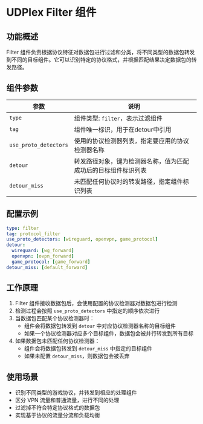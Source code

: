 # UDPlex Filter 组件

## 功能概述
Filter 组件负责根据协议特征对数据包进行过滤和分类，将不同类型的数据包转发到不同的目标组件。它可以识别特定的协议格式，并根据匹配结果决定数据包的转发路径。

## 组件参数

| 参数 | 说明 |
|------|------|
| `type` | 组件类型: `filter`，表示过滤组件 |
| `tag` | 组件唯一标识，用于在detour中引用 |
| `use_proto_detectors` | 使用的协议检测器列表，指定要应用的协议检测器名称 |
| `detour` | 转发路径对象，键为检测器名称，值为匹配成功后的目标组件标识列表 |
| `detour_miss` | 未匹配任何协议时的转发路径，指定组件标识列表 |

## 配置示例

```yaml
type: filter
tag: protocol_filter
use_proto_detectors: [wireguard, openvpn, game_protocol]
detour:
  wireguard: [wg_forward]
  openvpn: [ovpn_forward]
  game_protocol: [game_forward]
detour_miss: [default_forward]
```

## 工作原理

1. Filter 组件接收数据包后，会使用配置的协议检测器对数据包进行检测
2. 检测过程会按照 `use_proto_detectors` 中指定的顺序依次进行
3. 当数据包匹配某个协议检测器时：
   - 组件会将数据包转发到 `detour` 中对应协议检测器名称的目标组件
   - 如果一个协议检测器对应多个目标组件，数据包会被并行转发到所有目标
4. 如果数据包未匹配任何协议检测器：
   - 组件会将数据包转发到 `detour_miss` 中指定的目标组件
   - 如果未配置 `detour_miss`，则数据包会被丢弃

## 使用场景

- 识别不同类型的游戏协议，并转发到相应的处理组件
- 区分 VPN 流量和普通流量，进行不同的处理
- 过滤掉不符合特定协议格式的数据包
- 实现基于协议的流量分流和负载均衡